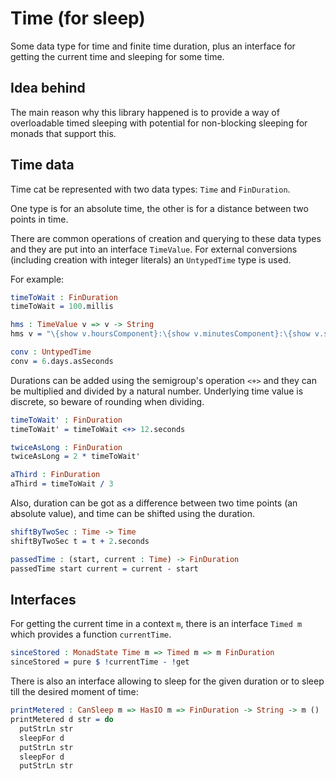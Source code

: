 <!-- idris
module README

import Control.Monad.State.Interface

import System.Time

%default total
-->

# Time (for sleep)

Some data type for time and finite time duration,
plus an interface for getting the current time and sleeping for some time.

## Idea behind

The main reason why this library happened is to provide a way of overloadable timed sleeping
with potential for non-blocking sleeping for monads that support this.

## Time data

Time cat be represented with two data types: `Time` and `FinDuration`.

One type is for an absolute time, the other is for a distance between two points in time.

There are common operations of creation and querying to these data types and they are put into an interface `TimeValue`.
For external conversions (including creation with integer literals) an `UntypedTime` type is used.

For example:

```idris
timeToWait : FinDuration
timeToWait = 100.millis

hms : TimeValue v => v -> String
hms v = "\{show v.hoursComponent}:\{show v.minutesComponent}:\{show v.secondsComponent}.\{show v.millisComponent}"

conv : UntypedTime
conv = 6.days.asSeconds
```

<!-- idris
main_some_hms : IO Unit
main_some_hms = putStrLn $ hms $ 6.hours <+> 5.seconds

main_conv : IO Unit
main_conv = putStrLn $ show conv
-->

Durations can be added using the semigroup's operation `<+>` and they can be multiplied and divided by a natural number.
Underlying time value is discrete, so beware of rounding when dividing.

```idris
timeToWait' : FinDuration
timeToWait' = timeToWait <+> 12.seconds

twiceAsLong : FinDuration
twiceAsLong = 2 * timeToWait'

aThird : FinDuration
aThird = timeToWait / 3
```

<!-- idris
main_mult_correct : IO Unit
main_mult_correct = putStrLn $ show $ twiceAsLong.asMillis == 2 * timeToWait'.asMillis
-->

Also, duration can be got as a difference between two time points (an absolute value),
and time can be shifted using the duration.

```idris
shiftByTwoSec : Time -> Time
shiftByTwoSec t = t + 2.seconds

passedTime : (start, current : Time) -> FinDuration
passedTime start current = current - start
```

## Interfaces

For getting the current time in a context `m`, there is an interface `Timed m` which provides a function `currentTime`.

```idris
sinceStored : MonadState Time m => Timed m => m FinDuration
sinceStored = pure $ !currentTime - !get
```

There is also an interface allowing to sleep for the given duration or to sleep till the desired moment of time:

```idris
printMetered : CanSleep m => HasIO m => FinDuration -> String -> m ()
printMetered d str = do
  putStrLn str
  sleepFor d
  putStrLn str
  sleepFor d
  putStrLn str
```

<!-- idris
main_print_metered : IO Unit
main_print_metered = printMetered 100.millis "lalala"
-->
